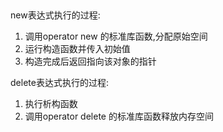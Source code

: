 ##

new表达式执行的过程:
1. 调用operator new 的标准库函数,分配原始空间
2. 运行构造函数并传入初始值
3. 构造完成后返回指向该对象的指针

delete表达式执行的过程:
1. 执行析构函数
2. 调用operator delete 的标准库函数释放内存空间


